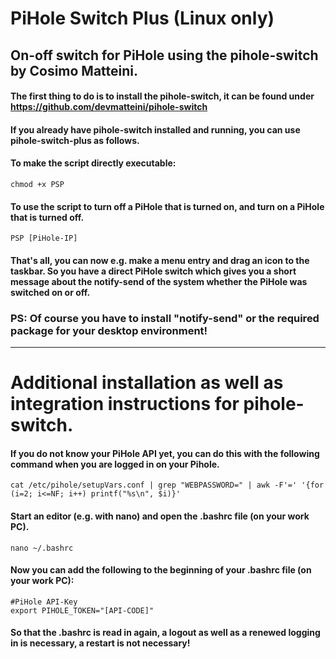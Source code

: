 # PiHole Switch Plus (Linux only)
## On-off switch for PiHole using the pihole-switch by Cosimo Matteini.


#### The first thing to do is to install the pihole-switch, it can be found under https://github.com/devmatteini/pihole-switch

#### If you already have pihole-switch installed and running, you can use pihole-switch-plus as follows.
#### To make the script directly executable:

    chmod +x PSP

#### To use the script to turn off a PiHole that is turned on, and turn on a PiHole that is turned off.

    PSP [PiHole-IP]

#### That's all, you can now e.g. make a menu entry and drag an icon to the taskbar. So you have a direct PiHole switch which gives you a short message about the notify-send of the system whether the PiHole was switched on or off.

### PS: Of course you have to install "notify-send" or the required package for your desktop environment!
---
# Additional installation as well as integration instructions for pihole-switch.
#### If you do not know your PiHole API yet, you can do this with the following command when you are logged in on your Pihole.

    cat /etc/pihole/setupVars.conf | grep "WEBPASSWORD=" | awk -F'=' '{for (i=2; i<=NF; i++) printf("%s\n", $i)}'
    
#### Start an editor (e.g. with nano) and open the .bashrc file (on your work PC).

    nano ~/.bashrc
    
#### Now you can add the following to the beginning of your .bashrc file (on your work PC):

    #PiHole API-Key
    export PIHOLE_TOKEN="[API-CODE]"

#### So that the .bashrc is read in again, a logout as well as a renewed logging in is necessary, a restart is not necessary!

